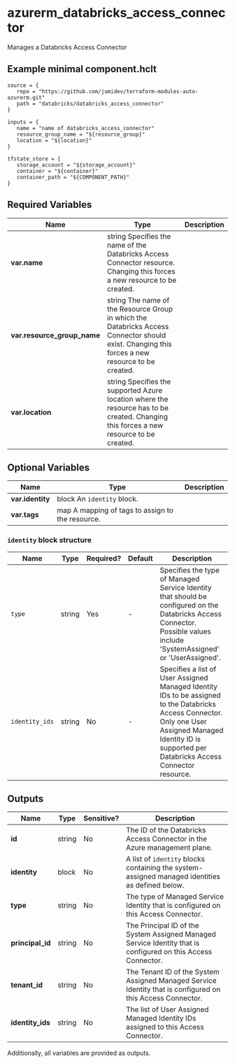 # azurerm_databricks_access_connector

Manages a Databricks Access Connector

## Example minimal component.hclt

```hcl
source = {
   repo = "https://github.com/jumidev/terraform-modules-auto-azurerm.git" 
   path = "databricks/databricks_access_connector" 
}

inputs = {
   name = "name of databricks_access_connector" 
   resource_group_name = "${resource_group}" 
   location = "${location}" 
}

tfstate_store = {
   storage_account = "${storage_account}" 
   container = "${container}" 
   container_path = "${COMPONENT_PATH}" 
}

```

## Required Variables

| Name | Type |  Description |
| ---- | --------- |  ----------- |
| **var.name** | string  Specifies the name of the Databricks Access Connector resource. Changing this forces a new resource to be created. | 
| **var.resource_group_name** | string  The name of the Resource Group in which the Databricks Access Connector should exist. Changing this forces a new resource to be created. | 
| **var.location** | string  Specifies the supported Azure location where the resource has to be created. Changing this forces a new resource to be created. | 

## Optional Variables

| Name | Type |  Description |
| ---- | --------- |  ----------- |
| **var.identity** | block  An `identity` block. | 
| **var.tags** | map  A mapping of tags to assign to the resource. | 

### `identity` block structure

| Name | Type | Required? | Default | Description |
| ---- | ---- | --------- | ------- | ----------- |
| `type` | string | Yes | - | Specifies the type of Managed Service Identity that should be configured on the Databricks Access Connector. Possible values include 'SystemAssigned' or 'UserAssigned'. |
| `identity_ids` | string | No | - | Specifies a list of User Assigned Managed Identity IDs to be assigned to the Databricks Access Connector. Only one User Assigned Managed Identity ID is supported per Databricks Access Connector resource. |



## Outputs

| Name | Type | Sensitive? | Description |
| ---- | ---- | --------- | --------- |
| **id** | string | No  | The ID of the Databricks Access Connector in the Azure management plane. | 
| **identity** | block | No  | A list of `identity` blocks containing the system-assigned managed identities as defined below. | 
| **type** | string | No  | The type of Managed Service Identity that is configured on this Access Connector. | 
| **principal_id** | string | No  | The Principal ID of the System Assigned Managed Service Identity that is configured on this Access Connector. | 
| **tenant_id** | string | No  | The Tenant ID of the System Assigned Managed Service Identity that is configured on this Access Connector. | 
| **identity_ids** | string | No  | The list of User Assigned Managed Identity IDs assigned to this Access Connector. | 

Additionally, all variables are provided as outputs.

